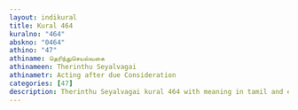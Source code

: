 ```yaml
---
layout: indikural
title: Kural 464
kuralno: "464"
abskno: "0464"
athino: "47"
athiname: தெரிந்துசெயல்வகை
athinameen: Therinthu Seyalvagai
athinametr: Acting after due Consideration
categories: [47]
description: Therinthu Seyalvagai kural 464 with meaning in tamil and english 
---
```


